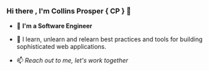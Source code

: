 ### Hi there , I'm  Collins Prosper { CP } 👋

- 👀 **I'm a Software Engineer**
- 🌱 I learn, unlearn and relearn best practices and tools for building sophisticated web applications.

-  📫 *Reach out to me, let's work together*

